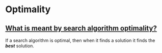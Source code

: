 # Optimality



## [What is meant by search algorithm optimality?](https://www.cs.ubc.ca/~mack/CS322/exercises/1_ex_search_uninformed_sol.pdf)

If a search algorithm is optimal, then when it finds a solution it finds the ***best*** solution.